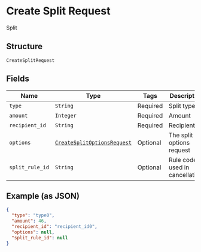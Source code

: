 
# Create Split Request

Split

## Structure

`CreateSplitRequest`

## Fields

| Name | Type | Tags | Description |
|  --- | --- | --- | --- |
| `type` | `String` | Required | Split type |
| `amount` | `Integer` | Required | Amount |
| `recipient_id` | `String` | Required | Recipient id |
| `options` | [`CreateSplitOptionsRequest`](../../doc/models/create-split-options-request.md) | Optional | The split options request |
| `split_rule_id` | `String` | Optional | Rule code used in cancellation. |

## Example (as JSON)

```json
{
  "type": "type0",
  "amount": 46,
  "recipient_id": "recipient_id0",
  "options": null,
  "split_rule_id": null
}
```

